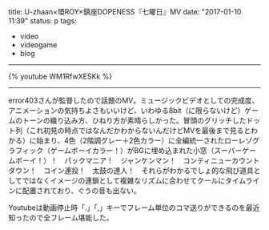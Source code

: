 title: U-zhaan×環ROY×鎮座DOPENESS『七曜日』MV
date: "2017-01-10 11:39"
status: p
tags:
- video
- videogame
- blog
---

{% youtube WM1RfwXESKk %}

---

error403さんが監督したので話題のMV。ミュージックビデオとしての完成度、アニメーションの気持ちよさもいいけど、いわゆる8bit（に限らないけど）ゲームのトーンの織り込み方、ひねり方が素晴らしかった。冒頭のグリッチしたドット列（これ初見の時点ではなんだかわからないんだけどMVを最後まで見るとわかる）に始まり、4色（2階調グレー＋2色カラー）に全編統一されたローレゾグラフィック（ゲームボーイカラー！）がBGに埋め込まれた小窓（スーパーゲームボーイ！）！　パックマニア！　ジャンケンマン！　コンティニューカウントダウン！　コイン連投！　太鼓の達人！　それらがわかるでしょ的な飛び道具としてではなくイメージの連鎖として複雑なリズムに合わせてクールにタイムラインに配置されており、ぐうの音も出ない。

Youtubeは動画停止時「.」「,」キーでフレーム単位のコマ送りができるのを最近知ったので全フレーム堪能した。
